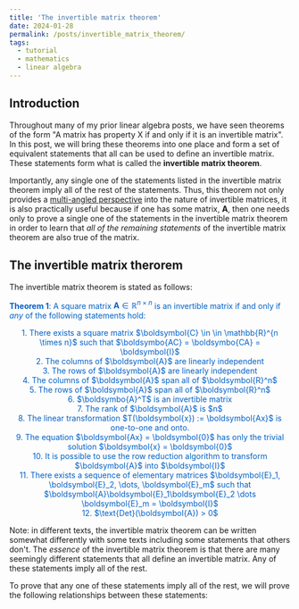 ```yaml
---
title: 'The invertible matrix theorem'
date: 2024-01-28
permalink: /posts/invertible_matrix_theorem/
tags:
  - tutorial
  - mathematics
  - linear algebra
---
```


Introduction
------------

Throughout many of my prior linear algebra posts, we have seen theorems of the form "A matrix has property X if and only if it is an invertible matrix". In this post, we will bring these theorems into one place and form a set of equivalent statements that all can be used to define an invertible matrix. These statements form what is called the **invertible matrix theorem**. 

Importantly, any single one of the statements listed in the invertible matrix theorem imply all of the rest of the statements. Thus, this theorem not only provides a [multi-angled perspective](https://mbernste.github.io/posts/understanding_3d/) into the nature of invertible matrices, it is also practically useful because if one has some matrix, $\boldsymbol{A}$, then one needs only to prove a single one of the statements in the invertible matrix theorem in order to learn that _all of the remaining statements_ of the invertible matrix theorem are also true of the matrix. 

The invertible matrix therorem
------------------------------

The invertible matrix theorem is stated as follows:

<span style="color:#0060C6">**Theorem 1**: A square matrix $\boldsymbol{A} \in \mathbb{R}^{n \times n}$ is an invertible matrix if and only if _any_ of the following statements hold:</span>

<center><span style="color:#0060C6">1. There exists a square matrix $\boldsymbol{C} \in \in \mathbb{R}^{n \times n}$ such that $\boldsymbo{AC} = \boldsymbo{CA} = \boldsymbol{I}$</span></center>

<center><span style="color:#0060C6">2. The columns of $\boldsymbol{A}$ are linearly independent</span></center>

<center><span style="color:#0060C6">3. The rows of $\boldsymbol{A}$ are linearly independent</span></center>

<center><span style="color:#0060C6">4. The columns of $\boldsymbol{A}$ span all of $\boldsymbol{R}^n$</span></center>

<center><span style="color:#0060C6">5. The rows of $\boldsymbol{A}$ span all of $\boldsymbol{R}^n$</span></center>

<center><span style="color:#0060C6">6. $\boldsymbo{A}^T$  is an invertible matrix</span></center>

<center><span style="color:#0060C6">7. The rank of $\boldsymbol{A}$ is $n$</span></center>

<center><span style="color:#0060C6">8. The linear transformation $T(\boldsymbol{x}) := \boldsymbol{Ax}$ is one-to-one and onto.</span></center>

<center><span style="color:#0060C6">9. The equation $\boldsymbol{Ax} = \boldsymbol{0}$ has only the trivial solution $\boldsymbol{x} = \boldsymbol{0}$</span></center>

<center><span style="color:#0060C6">10. It is possible to use the row reduction algorithm to transform $\boldsymbol{A}$ into $\boldsymbol{I}$</span></center>

<center><span style="color:#0060C6">11. There exists a sequence of elementary matrices $\boldsymbol{E}_1, \boldsymbol{E}_2, \dots, \boldsymbol{E}_m$ such that $\boldsymbol{A}\boldsymbol{E}_1\boldsymbol{E}_2 \dots \boldsymbol{E}_m = \boldsymbol{I}$</span></center>

<center><span style="color:#0060C6">12. $\text{Det}(\boldsymbol{A}) > 0$</span></center>

Note: in different texts, the invertible matrix theorem can be written somewhat differently with some texts including some statements that others don't. The _essence_ of the invertible matrix theorem is that there are many seemingly different statements that all define an invertible matrix. Any of these statements imply all of the rest.

To prove that any one of these statements imply all of the rest, we will prove the following relationships between these statements:



